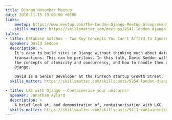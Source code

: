 ```yaml
---
title: Django November Meetup
date: 2016-11-15 19:00:00 +0100
links:
    meetup: https://www.meetup.com/The-London-Django-Meetup-Group/events/234853539/
    skills_matter: https://skillsmatter.com/meetups/8541-london-django-meetup
talks:
- title: Database Gotchas - Two Key Concepts You Can't Afford to Ignore
  speaker: David Seddon
  description: >
    It's easy to build sites in Django without thinking much about database
    transactions. This can be perilous. In this talk, David Seddon will explore
    the concepts of atomicity and concurrency, and how to handle them using
    Django.

    David is a Senior Developer at the FinTech startup Growth Street.
  skills_matter: https://skillsmatter.com/skillscasts/9254-london-django-meetup

- title: LXC with Django - Containerise your unicorns!
  speaker: Jonathan Aylard
  description: >
    A brief look at, and demonstration of, containerisation with LXC.
  skills_matter: https://skillsmatter.com/skillscasts/9411-containerise-your-unicorns
---
```

